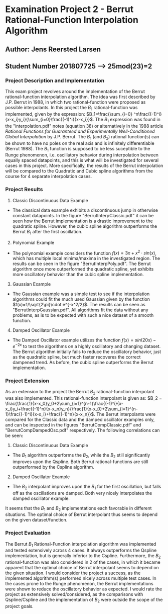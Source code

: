 # Examination Project 2 - Berrut Rational-Function Interpolation Algorithm
## Author: Jens Reersted Larsen
## Student Number 201807725 --> 25mod(23)=2

### Project Description and Implementation
This exam project revolves around the implementation of the Berrut rational-function interpolation algorithm. The idea was first described by J.P. Berrut in 1988, in which two rational-function were proposed as possible interpolants. In this project the $B_1$ rational-function was implemented, given by the expression: 
$B_1=\frac{\sum_{i=0} ^n\frac{(-1)^i}{x-x_i}y_i}{\sum_{i=0}\frac{(-1)^i}{x-x_i}}$. The $B_1$ expression was found in the "interpolation.pdf" notes (equation 38) or alternatively in the 1988 article *Rational Functions for Guaranteed and Experimentally Well-Conditioned Global Interpolation* by J.P. Berrut. The $B_1$ (and $B_2$) rational function(s) can be shown to have no poles on the real axis and is infinitely differentiable (Berrut 1988). The $B_1$ function is supposed to be less suceptible to the Runge phenomenon, i.e. oscillatory behavior during interpolation between equally spaced datapoints, and this is what will be investigated for several cases in this project. More specifically, the results of the Berrut interpolation will be compared to the Quadratic and Cubic spline algorithms from the course for 4 separate interpolation cases. 

### Project Results
1. Classic Discontinuous Data Example
  - The classical data example exhibits a discontinuous jump in otherwise constant datapoints. In the figure "BerrutInterpClassic.pdf" it can be seen how the Berrut implementation is a drastic improvement to the quadratic spline. However, the cubic spline algorithm outperforms the Berrut $B_1$ after the first oscillation. 
2. Polynomial Example
  - The polynomial example considers the function $f(x)=3x+x^2\cdot sin(x)$, which has multiple local minima/maxima in the investigated region. The results can be seen in the figure "BerrutInterpPoly.pdf". The Berrut algorithm once more outperformed the quadratic spline, yet exhibits more oscillatory behavior than the cubic spline implementation. 
3. Gaussian Example 
  - The Gaussian example was a simple test to see if the interpolation algorithms could fit the much used Gaussian given by the function $f(x)=1/\sqrt{2\pi}\cdot e^{-x^2/2}$. The results can be seen as "BerrutInterpGaussian.pdf". All algorithms fit the data without any problems, as is to be expected with such a nice dataset of a smooth function. 
4. Damped Oscillator Example
  - The Damped Oscillator example utilizes the function $f(x)=sin(20x)-e^{-2x}$ to test the algorithms on a highly oscillatory and changing dataset. The Berrut algorithm initially fails to reduce the oscillatory behavior, just as the quadratic spline, but much faster recoveres the correct dampened trend. As before, the cubic spline outperforms the Berrut implementation. 

### Project Extension
As an extension to the project the Berrut $B_2$ rational-function interpolant was also implemented. This rational-function interpolant is given as: 
$B_2 = \frac{\frac{1}{x-x_0}y_0+2\sum_{i=1}^{n-1}\frac{(-1)^i}{x-x_i}y_i+\frac{(-1)^n}{x-x_n}y_n}{\frac{1}{x-x_0}+2\sum_{i=1}^{n-1}\frac{(-1)^i}{x-x_i}+\frac{(-1)^n}{x-x_n}}$.
The Berrut interpolants were compared for the Classic data and the damped oscillator examples only, and can be inspected in the figures "BerrutCompClassic.pdf" and "BerrutCompDampedOsc.pdf" respectively. The following correlations can be seen: 
1. Classic Discontinuous Data Example
  - The $B_1$ algorithm outperforms the $B_2$, while the $B_2$ still significantly improves upon the Qspline. Both Berrut rational-functions are still outperformed by the Cspline algorithm. 
2. Damped Oscillator Example
  - The $B_2$ interpolant improves upon the $B_1$ for the first oscillation, but falls off as the oscillations are damped. Both very nicely interpolates the damped oscillator example. 

It seems that the $B_1$ and $B_2$ implementations each favorable in different situations. The optimal choice of Berrut interpolant thus seems to depend on the given dataset/function.

### Project Evaluation
The Berrut $B_1$ Rational-Function interpolation algorithm was implemented and tested extensively across 4 cases. It always outperforms the Qspline implementation, but is generally inferior to the Cspline. Furthermore, the $B_2$ rational-function was also considered in 2 of the cases, in which it became apparent that the optimal choice of Berrut interpolant seems to depend on the given situation. I would consider the project a success, as the implemented algorithm(s) performed nicely across multiple test cases. In the cases prone to the Runge phenomenon, the Berrut implementations were shown to reduce the oscillatory behavior as expected. I would rate the project as extensively solved/considered, as the comparisons with Qspline/Cspline and the implementation of $B_2$ were outside the scope of the project goals. 
